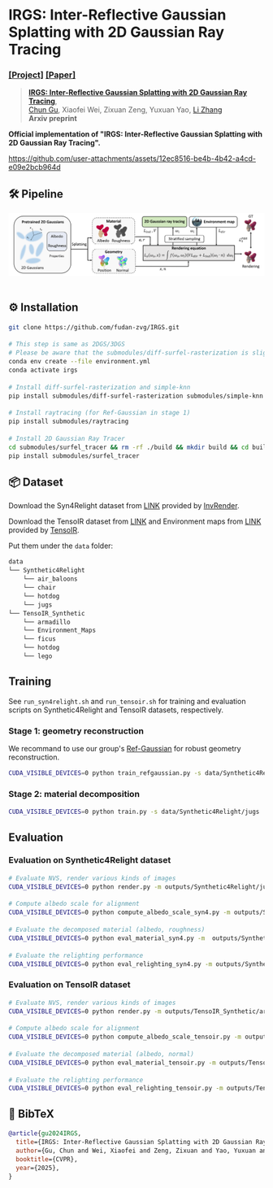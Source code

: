 # IRGS: Inter-Reflective Gaussian Splatting with 2D Gaussian Ray Tracing
### [[Project]](https://fudan-zvg.github.io/IRGS) [[Paper]](https://arxiv.org/abs/2412.15867) 

> [**IRGS: Inter-Reflective Gaussian Splatting with 2D Gaussian Ray Tracing**](https://arxiv.org/abs/2412.15867),            
> [Chun Gu](https://sulvxiangxin.github.io/), Xiaofei Wei, Zixuan Zeng, Yuxuan Yao, [Li Zhang](https://lzrobots.github.io)  
> **Arxiv preprint**

**Official implementation of "IRGS: Inter-Reflective Gaussian Splatting with 2D Gaussian Ray Tracing".** 

https://github.com/user-attachments/assets/12ec8516-be4b-4b42-a4cd-e09e2bcb964d


## 🛠️ Pipeline
<div align="center">
  <img src="assets/pipeline.png"/>
</div><br/>

## ⚙️ Installation
```bash
git clone https://github.com/fudan-zvg/IRGS.git

# This step is same as 2DGS/3DGS
# Please be aware that the submodules/diff-surfel-rasterization is slightly different from the original version in 2DGS.
conda env create --file environment.yml
conda activate irgs

# Install diff-surfel-rasterization and simple-knn
pip install submodules/diff-surfel-rasterization submodules/simple-knn

# Install raytracing (for Ref-Gaussian in stage 1)
pip install submodules/raytracing

# Install 2D Gaussian Ray Tracer
cd submodules/surfel_tracer && rm -rf ./build && mkdir build && cd build && cmake .. && make && cd ../ && cd ../../
pip install submodules/surfel_tracer
```

## 📦 Dataset
Download the Syn4Relight dataset from [LINK](https://drive.google.com/file/d/1wWWu7EaOxtVq8QNalgs6kDqsiAm7xsRh/view?usp=sharing) provided by [InvRender](https://github.com/zju3dv/InvRender).

Download the TensoIR dataset from [LINK](https://zenodo.org/record/7880113#.ZE68FHZBz18) and Environment maps from [LINK](https://drive.google.com/file/d/10WLc4zk2idf4xGb6nPL43OXTTHvAXSR3/view?usp=share_link) provided by [TensoIR](https://github.com/Haian-Jin/TensoIR).

Put them under the `data` folder:
```bash
data
└── Synthetic4Relight
    └── air_baloons
    └── chair
    └── hotdog
    └── jugs
└── TensoIR_Synthetic
    └── armadillo
    └── Environment_Maps
    └── ficus
    └── hotdog
    └── lego
```
## Training
See `run_syn4relight.sh` and `run_tensoir.sh` for training and evaluation scripts on Synthetic4Relight and TensoIR datasets, respectively.
### Stage 1: geometry reconstruction
We recommand to use our group's [Ref-Gaussian](https://github.com/fudan-zvg/ref-gaussian) for robust geometry reconstruction. 
```bash
CUDA_VISIBLE_DEVICES=0 python train_refgaussian.py -s data/Synthetic4Relight/jugs -m outputs/Synthetic4Relight/jugs/refgs --eval -w --lambda_mask_entropy 0.05
```
### Stage 2: material decomposition
```bash
CUDA_VISIBLE_DEVICES=0 python train.py -s data/Synthetic4Relight/jugs  --iterations 20000 --start_checkpoint_refgs outputs/Synthetic4Relight/jugs/refgs/chkpnt50000.pth --envmap_resolution 128 --lambda_base_color_smooth 2 --lambda_roughness_smooth 2 --diffuse_sample_num 256 --envmap_cubemap_lr 0.01 --lambda_light_smooth 0.0005 --init_roughness_value 0.6 --lambda_light 0.1 -m outputs/Synthetic4Relight/jugs/irgs --train_ray
```
## Evaluation
### Evaluation on Synthetic4Relight dataset
```bash
# Evaluate NVS, render various kinds of images
CUDA_VISIBLE_DEVICES=0 python render.py -m outputs/Synthetic4Relight/jugs/irgs --eval --diffuse_sample_num 512

# Compute albedo scale for alignment
CUDA_VISIBLE_DEVICES=0 python compute_albedo_scale_syn4.py -m outputs/Synthetic4Relight/jugs/irgs

# Evaluate the decomposed material (albedo, roughness)
CUDA_VISIBLE_DEVICES=0 python eval_material_syn4.py -m  outputs/Synthetic4Relight/jugs/irgs --albedo_rescale 2

# Evaluate the relighting performance
CUDA_VISIBLE_DEVICES=0 python eval_relighting_syn4.py -m outputs/Synthetic4Relight/jugs/irgs --diffuse_sample_num 512 --light_sample_num 256 --albedo_rescale 2 -e light
```
### Evaluation on TensoIR dataset
```bash
# Evaluate NVS, render various kinds of images
CUDA_VISIBLE_DEVICES=0 python render.py -m outputs/TensoIR_Synthetic/armadillo/irgs --eval --diffuse_sample_num 512

# Compute albedo scale for alignment
CUDA_VISIBLE_DEVICES=0 python compute_albedo_scale_tensoir.py -m outputs/TensoIR_Synthetic/armadillo/irgs

# Evaluate the decomposed material (albedo, normal)
CUDA_VISIBLE_DEVICES=0 python eval_material_tensoir.py -m outputs/TensoIR_Synthetic/armadillo/irgs --albedo_rescale 2

# Evaluate the relighting performance
CUDA_VISIBLE_DEVICES=0 python eval_relighting_tensoir.py -m outputs/TensoIR_Synthetic/armadillo/irgs --diffuse_sample_num 512 --light_sample_num 256 --albedo_rescale 2 -e light   
```

## 📜 BibTeX
```bibtex
@article{gu2024IRGS,
  title={IRGS: Inter-Reflective Gaussian Splatting with 2D Gaussian Ray Tracing},
  author={Gu, Chun and Wei, Xiaofei and Zeng, Zixuan and Yao, Yuxuan and Zhang, Li},
  booktitle={CVPR},
  year={2025},
}
```

